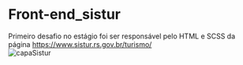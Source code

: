 # Front-end_sistur
Primeiro desafio no estágio foi ser responsável pelo HTML e SCSS da página https://www.sistur.rs.gov.br/turismo/
<br>
![capaSistur](https://user-images.githubusercontent.com/73371769/149185071-68a02bfa-6b80-42cc-b1f4-78d94c081430.png)
